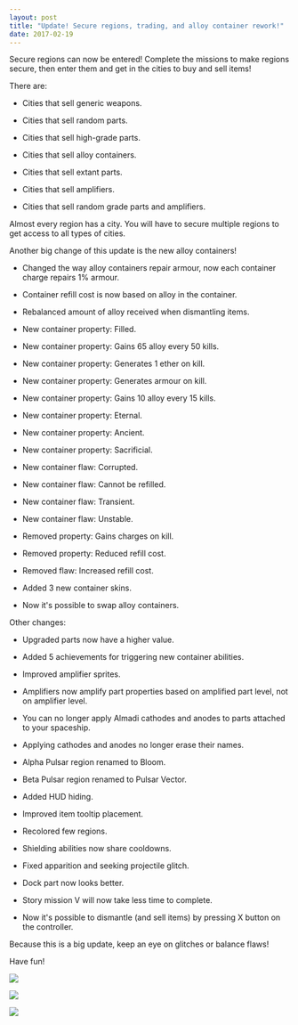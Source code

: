 ```yaml
---
layout: post
title: "Update! Secure regions, trading, and alloy container rework!"
date: 2017-02-19
---
```


Secure regions can now be entered!
Complete the missions to make regions secure, then enter them and get in the cities to buy and sell items!

There are:

* Cities that sell generic weapons.

* Cities that sell random parts.

* Cities that sell high-grade parts.

* Cities that sell alloy containers.

* Cities that sell extant parts.

* Cities that sell amplifiers.

* Cities that sell random grade parts and amplifiers.

Almost every region has a city.
You will have to secure multiple regions to get access to all types of cities.

Another big change of this update is the new alloy containers!

* Changed the way alloy containers repair armour, now each container charge repairs 1% armour.

* Container refill cost is now based on alloy in the container.

* Rebalanced amount of alloy received when dismantling items.

* New container property: Filled.

* New container property: Gains 65 alloy every 50 kills.

* New container property: Generates 1 ether on kill.

* New container property: Generates armour on kill.

* New container property: Gains 10 alloy every 15 kills.

* New container property: Eternal.

* New container property: Ancient.

* New container property: Sacrificial.

* New container flaw: Corrupted.

* New container flaw: Cannot be refilled.

* New container flaw: Transient.

* New container flaw: Unstable.

* Removed property: Gains charges on kill.

* Removed property: Reduced refill cost.

* Removed flaw: Increased refill cost.

* Added 3 new container skins.

* Now it's possible to swap alloy containers.

Other changes:

* Upgraded parts now have a higher value.

* Added 5 achievements for triggering new container abilities.

* Improved amplifier sprites.

* Amplifiers now amplify part properties based on amplified part level, not on amplifier level.

* You can no longer apply Almadi cathodes and anodes to parts attached to your spaceship.

* Applying cathodes and anodes no longer erase their names.

* Alpha Pulsar region renamed to Bloom.

* Beta Pulsar region renamed to Pulsar Vector.

* Added HUD hiding.

* Improved item tooltip placement.

* Recolored few regions.

* Shielding abilities now share cooldowns.

* Fixed apparition and seeking projectile glitch.

* Dock part now looks better.

* Story mission V will now take less time to complete.

* Now it's possible to dismantle (and sell items) by pressing X button on the controller.

Because this is a big update, keep an eye on glitches or balance flaws!

Have fun!

![](https://raw.githubusercontent.com/Zuurix/Zuurix.github.io/master/images/0.7.9%20update/Bloom%202017.02.19.png)

![](https://raw.githubusercontent.com/Zuurix/Zuurix.github.io/master/images/0.7.9%20update/Warped%20Raid%20Bin%202017.02.19.png)

![](https://raw.githubusercontent.com/Zuurix/Zuurix.github.io/master/images/0.7.9%20update/Negati's%20City%202017.02.17.png)
